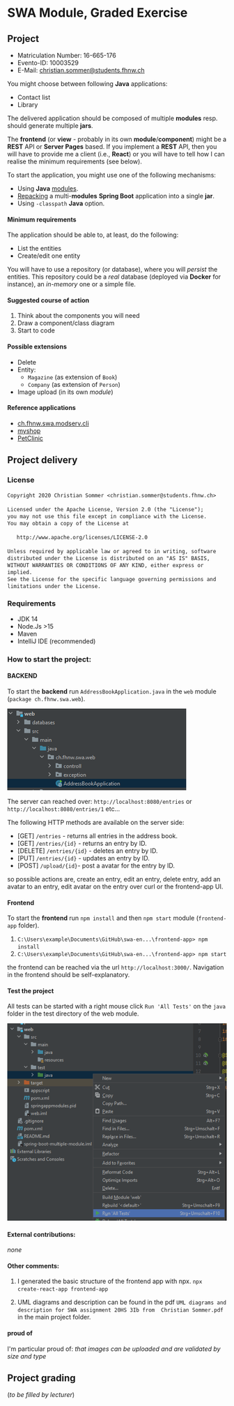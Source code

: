 # SWA Module, Graded Exercise

## Project

* Matriculation Number: 16-665-176
* Evento-ID:	10003529
* E-Mail: christian.sommer@students.fhnw.ch

You might choose between following **Java** applications:
* Contact list
* Library

The delivered application should be composed of multiple **modules** resp. should generate multiple **jars**.

The **frontend** (or **view** - probably in its own **module**/**component**) might be a **REST** API or **Server Pages** based. If you implement a **REST** API, then you will have to provide me a client (i.e., **React**) or you will have to tell how I can realise the minimum requirements (see below).

To start the application, you might use one of the following mechanisms:
* Using **Java** [modules](https://github.com/ribeaud/ch.fhnw.swa.modserv.cli/blob/master/Commands.txt).
* [Repacking](https://ribeaud.github.io/SWA/lectures/5/#10) a multi-**modules** **Spring Boot** application into a single **jar**.
* Using `-classpath` **Java** option.

#### Minimum requirements

The application should be able to, at least, do the following:
* List the entities
* Create/edit one entity

You will have to use a repository (or database), where you will _persist_ the entities. This repository could be a _real_ database (deployed via **Docker** for instance), an _in-memory_ one or a simple file.

#### Suggested course of action

1. Think about the components you will need
1. Draw a component/class diagram
1. Start to code

#### Possible extensions

* Delete
* Entity:
  * `Magazine` (as extension of `Book`)
  * `Company` (as extension of `Person`)
* Image upload (in its own *module*)

#### Reference applications

* [ch.fhnw.swa.modserv.cli](https://github.com/ribeaud/ch.fhnw.swa.modserv.cli)
* [myshop](https://github.com/ribeaud/blog-code-samples/tree/master/myshop)
* [PetClinic](https://github.com/spring-projects/spring-petclinic)

## Project delivery

### License
    Copyright 2020 Christian Sommer <christian.sommer@students.fhnw.ch>

    Licensed under the Apache License, Version 2.0 (the "License");
    you may not use this file except in compliance with the License.
    You may obtain a copy of the License at

       http://www.apache.org/licenses/LICENSE-2.0

    Unless required by applicable law or agreed to in writing, software
    distributed under the License is distributed on an "AS IS" BASIS,
    WITHOUT WARRANTIES OR CONDITIONS OF ANY KIND, either express or implied.
    See the License for the specific language governing permissions and
    limitations under the License.

### Requirements
* JDK 14
* Node.Js >15
* Maven
* IntelliJ IDE (recommended)

### How to start the project:

#### BACKEND
To start the <b>backend</b> run `AddressBookApplication.java` in the `web` module (`package ch.fhnw.swa.web`).

![abb0.png](abb0.png)

The server can reached over:
`http://localhost:8080/entries` or `http://localhost:8080/entries/1` etc...

The following HTTP methods are available on the server side:

* [GET]  `/entries` - returns all entries in the address book.
* [GET]  `/entries/{id}` - returns an entry by ID.
* [DELETE] `/entries/{id}` - deletes an entry by ID.
* [PUT] `/entries/{id}` - updates an entry by ID.
* [POST] `/upload/{id}`- post a avatar for the entry by ID.

so possible actions are, create an entry, edit an entry, delete entry, add an avatar to an entry, edit avatar on the entry
over curl or the frontend-app UI. 

#### Frontend

To start the <b>frontend</b> run `npm install` and then `npm start` module (`frontend-app` folder).

1) `C:\Users\example\Documents\GitHub\swa-en...\frontend-app> npm install`
2) `C:\Users\example\Documents\GitHub\swa-en...\frontend-app> npm start`

the frontend can be reached via the url `http://localhost:3000/`. Navigation in the frontend should be self-explanatory.

#### Test the project

All tests can be started with a right mouse click `Run 'All Tests'` on the `java` folder in the test directory of the web module.

![abb1.png](abb1.png)

#### External contributions: 
<i>none</i>

#### Other comments:
1) I generated the basic structure of the frontend app with npx. `npx create-react-app frontend-app`

2) UML diagrams and description can be found in the pdf `UML diagrams and description for SWA assignment 20HS 3Ib from 
   Christian Sommer.pdf` in the main project folder.

#### proud of
I'm particular proud of: <i>that images can be uploaded and are validated by size and type</i>

## Project grading

(_to be filled by lecturer_)
